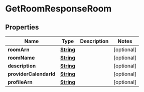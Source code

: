 

# GetRoomResponseRoom


## Properties

| Name | Type | Description | Notes |
|------------ | ------------- | ------------- | -------------|
|**roomArn** | [**String**](String.md) |  |  [optional] |
|**roomName** | [**String**](String.md) |  |  [optional] |
|**description** | [**String**](String.md) |  |  [optional] |
|**providerCalendarId** | [**String**](String.md) |  |  [optional] |
|**profileArn** | [**String**](String.md) |  |  [optional] |



